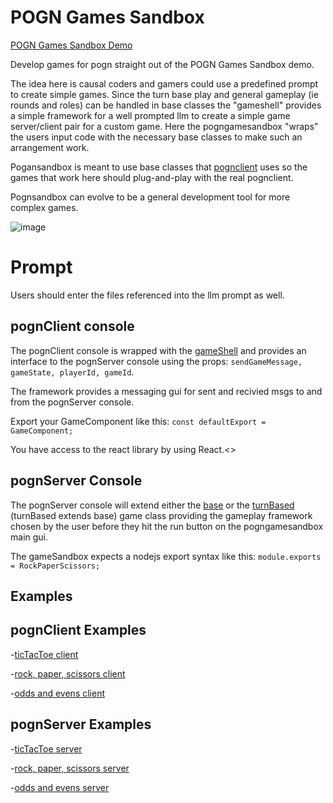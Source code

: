 # POGN Games Sandbox
[POGN Games Sandbox Demo](https://pogngamesandbox-eac15b3c6192.herokuapp.com/)

Develop games for pogn straight out of the POGN Games Sandbox demo.

The idea here is causal coders and gamers could use a predefined prompt to create simple games.  Since the turn base play and general gameplay (ie rounds and roles) can be handled in base classes the "gameshell" provides a simple framework for a well prompted llm to create a simple game server/client pair for a custom game. Here the pogngamesandbox "wraps" the users input code with the necessary base classes to make such an arrangement work. 

Pogansandbox is meant to use base classes that [pognclient](https://github.com/pogn-protocol/pognclient) uses so the games that work here should plug-and-play with the real pognclient.

Pognsandbox can evolve to be a general development tool for more complex games.

![image](https://github.com/user-attachments/assets/d488bdc5-e781-468e-ae7f-e905a45d974e)

# Prompt
Users should enter the files referenced into the llm prompt as well.

## pognClient console

The pognClient console is wrapped with the [gameShell](https://github.com/pogn-protocol/pogngamesandbox/blob/master/src/utils/GameShell.jsx) and provides an interface to the pognServer console using the props: ```sendGameMessage, gameState, playerId, gameId```. 

The framework provides a messaging gui for sent and recivied msgs to and from the pognServer console.

Export your GameComponent like this: ```const defaultExport = GameComponent;```

You have access to the react library by using React.<>

## pognServer Console

The pognServer console will extend either the [base](https://github.com/pogn-protocol/pogngamesandbox/blob/master/src/utils/baseGame.js) or the [turnBased](https://github.com/pogn-protocol/pogngamesandbox/blob/master/src/utils/turnBasedGame.js) (turnBased extends base) game class providing the gameplay framework chosen by the user before they hit the run button on the pogngamesandbox main gui. 

The gameSandbox expects a nodejs export syntax like this: ```module.exports = RockPaperScissors;```

## Examples

## pognClient Examples

-[ticTacToe client](https://github.com/pogn-protocol/pogngamesandbox/blob/master/src/ticTacToeClient.jsx)

-[rock, paper, scissors client](https://github.com/pogn-protocol/pogngamesandbox/blob/master/src/rpsClient.jsx)

-[odds and evens client](https://github.com/pogn-protocol/pogngamesandbox/blob/master/src/initialClientCode.jsx)

## pognServer Examples

-[ticTacToe server](https://github.com/pogn-protocol/pogngamesandbox/blob/master/src/ticTacToeServer.jsx)

-[rock, paper, scissors server](https://github.com/pogn-protocol/pogngamesandbox/blob/master/src/rpsServer.jsx)

-[odds and evens server](https://github.com/pogn-protocol/pogngamesandbox/blob/master/src/initialServerCode.jsx)

